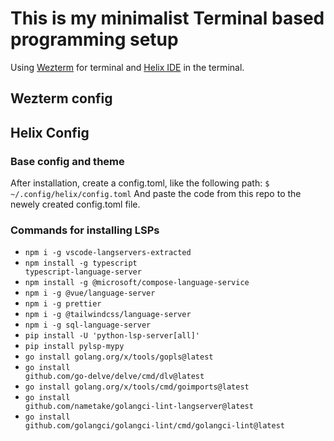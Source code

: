 # This is my minimalist Terminal based programming setup
Using [Wezterm](https://wezterm.org/index.html) for terminal and [Helix IDE](https://helix-editor.com) in the terminal.

## Wezterm config

## Helix Config
### Base config and theme
After installation, create a config.toml, like the following path:
<code>$ ~/.config/helix/config.toml</code>
And paste the code from this repo to the newely created config.toml file.


### Commands for installing LSPs 
- <code>npm i -g vscode-langservers-extracted</code>
- <code>npm install -g typescript typescript-language-server</code>
- <code>npm install -g @microsoft/compose-language-service</code>
- <code>npm i -g @vue/language-server</code>
- <code>npm i -g prettier</code>
- <code>npm i -g @tailwindcss/language-server</code>
- <code>npm i -g sql-language-server</code>
- <code>pip install -U 'python-lsp-server[all]'</code>
- <code>pip install pylsp-mypy</code>
- <code>go install golang.org/x/tools/gopls@latest</code>
- <code>go install github.com/go-delve/delve/cmd/dlv@latest</code>
- <code>go install golang.org/x/tools/cmd/goimports@latest</code>
- <code>go install github.com/nametake/golangci-lint-langserver@latest</code>
- <code>go install github.com/golangci/golangci-lint/cmd/golangci-lint@latest</code>

